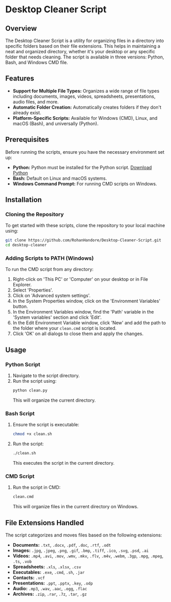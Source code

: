 # Desktop Cleaner Script

## Overview
The Desktop Cleaner Script is a utility for organizing files in a directory into specific folders based on their file extensions. This helps in maintaining a neat and organized directory, whether it's your desktop or any specific folder that needs cleaning. The script is available in three versions: Python, Bash, and Windows CMD file.

## Features
- **Support for Multiple File Types:** Organizes a wide range of file types including documents, images, videos, spreadsheets, presentations, audio files, and more.
- **Automatic Folder Creation:** Automatically creates folders if they don't already exist.
- **Platform-Specific Scripts:** Available for Windows (CMD), Linux, and macOS (Bash), and universally (Python).

## Prerequisites
Before running the scripts, ensure you have the necessary environment set up:
- **Python:** Python must be installed for the Python script. [Download Python](https://www.python.org/downloads/)
- **Bash:** Default on Linux and macOS systems.
- **Windows Command Prompt:** For running CMD scripts on Windows.

## Installation

### Cloning the Repository
To get started with these scripts, clone the repository to your local machine using:
```bash
git clone https://github.com/RohanHandore/Desktop-Cleaner-Script.git
cd desktop-cleaner
```

### Adding Scripts to PATH (Windows)
To run the CMD script from any directory:
1. Right-click on 'This PC' or 'Computer' on your desktop or in File Explorer.
2. Select 'Properties'.
3. Click on 'Advanced system settings'.
4. In the System Properties window, click on the 'Environment Variables' button.
5. In the Environment Variables window, find the 'Path' variable in the 'System variables' section and click 'Edit'.
6. In the Edit Environment Variable window, click 'New' and add the path to the folder where your `clean.cmd` script is located.
7. Click 'OK' on all dialogs to close them and apply the changes.

## Usage

### Python Script
1. Navigate to the script directory.
2. Run the script using:
   ```bash
   python clean.py
   ```
   This will organize the current directory.

### Bash Script
1. Ensure the script is executable:
   ```bash
   chmod +x clean.sh
   ```
2. Run the script:
   ```bash
   ./clean.sh
   ```
   This executes the script in the current directory.

### CMD Script
1. Run the script in CMD:
   ```cmd
   clean.cmd
   ```
   This will organize files in the current directory on Windows.

## File Extensions Handled
The script categorizes and moves files based on the following extensions:
- **Documents:** `.txt`, `.docx`, `.pdf`, `.doc`, `.rtf`, `.odt`
- **Images:** `.jpg`, `.jpeg`, `.png`, `.gif`, `.bmp`, `.tiff`, `.ico`, `.svg`, `.psd`, `.ai`
- **Videos:** `.mp4`, `.avi`, `.mov`, `.wmv`, `.mkv`, `.flv`, `.m4v`, `.webm`, `.3gp`, `.mpg`, `.mpeg`, `.ts`, `.vob`
- **Spreadsheets:** `.xls`, `.xlsx`, `.csv`
- **Executables:** `.exe`, `.cmd`, `.sh`, `.jar`
- **Contacts:** `.vcf`
- **Presentations:** `.ppt`, `.pptx`, `.key`, `.odp`
- **Audio:** `.mp3`, `.wav`, `.aac`, `.ogg`, `.flac`
- **Archives:** `.zip`, `.rar`, `.7z`, `.tar`, `.gz`



